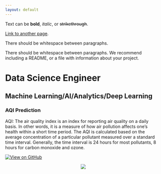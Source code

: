 ```yaml
---
layout: default
---
```


Text can be **bold**, _italic_, or ~~strikethrough~~.

[Link to another page](./another-page.html).

There should be whitespace between paragraphs.

There should be whitespace between paragraphs. We recommend including a README, or a file with information about your project.

# Data Science Engineer

## Machine Learning/AI/Analytics/Deep Learning


### AQI Prediction

AQI: The air quality index is an index for reporting air quality on a daily basis.  In other words, it is a measure of how air pollution affects one’s health within a short time period. The AQI is calculated based on the average concentration of a particular pollutant measured over a standard time interval. Generally, the time interval is 24 hours for most pollutants, 8 hours for carbon monoxide and ozone.

[![View on GitHub](https://img.shields.io/badge/GitHub-View_on_GitHub-blue?logo=GitHub)](https://github.com/ms241g/AQI-Prediction.git)

<center><img src="asset/aqi_prediction.jpg"/></center>

